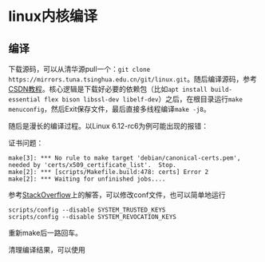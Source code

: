 # linux内核编译

## 编译

下载源码，可以从清华源pull一个：`git clone https://mirrors.tuna.tsinghua.edu.cn/git/linux.git`。随后编译源码，参考[CSDN教程](https://blog.csdn.net/weixin_43850253/article/details/109054516#t5)。核心逻辑是下载好必要的依赖包（比如`apt install build-essential flex bison libssl-dev libelf-dev`）之后，在根目录运行`make menuconfig`，然后Exit保存文件，最后直接多线程编译`make -j8`。

随后是漫长的编译过程。以Linux 6.12-rc6为例可能出现的报错：

证书问题：

```
make[3]: *** No rule to make target 'debian/canonical-certs.pem', needed by 'certs/x509_certificate_list'.  Stop.
make[2]: *** [scripts/Makefile.build:478: certs] Error 2
make[2]: *** Waiting for unfinished jobs....
```
参考[StackOverflow](https://stackoverflow.com/questions/67670169/compiling-kernel-gives-error-no-rule-to-make-target-debian-certs-debian-uefi-ce)上的解答，可以修改conf文件，也可以简单地运行

```shell
scripts/config --disable SYSTEM_TRUSTED_KEYS
scripts/config --disable SYSTEM_REVOCATION_KEYS
```
重新make后一路回车。

清理编译结果，可以使用